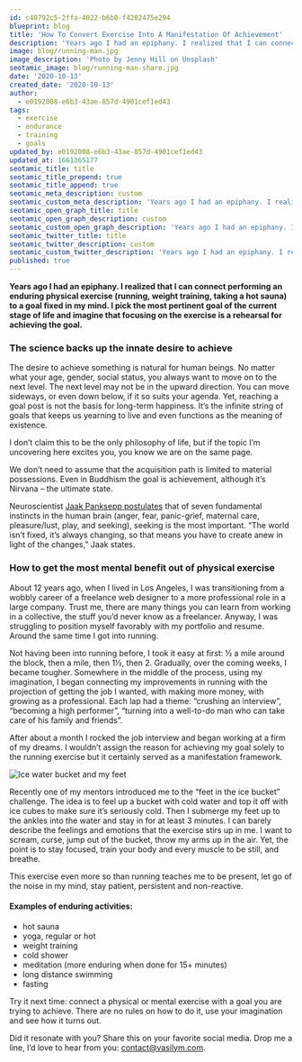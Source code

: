 ```yaml
---
id: c40792c5-2ffa-4022-b6b0-f4202475e294
blueprint: blog
title: 'How To Convert Exercise Into A Manifestation Of Achievement'
description: 'Years ago I had an epiphany. I realized that I can connect performing an enduring physical exercise to an unrelated goal in my mind.'
image: blog/running-man.jpg
image_description: 'Photo by Jenny Hill on Unsplash'
seotamic_image: blog/running-man-share.jpg
date: '2020-10-13'
created_date: '2020-10-13'
author:
  - e0192008-e6b3-43ae-857d-4901cef1ed43
tags:
  - exercise
  - endurance
  - training
  - goals
updated_by: e0192008-e6b3-43ae-857d-4901cef1ed43
updated_at: 1661365177
seotamic_title: title
seotamic_title_prepend: true
seotamic_title_append: true
seotamic_meta_description: custom
seotamic_custom_meta_description: 'Years ago I had an epiphany. I realized that I can connect performing an enduring physical exercise to an unrelated goal in my mind.'
seotamic_open_graph_title: title
seotamic_open_graph_description: custom
seotamic_custom_open_graph_description: 'Years ago I had an epiphany. I realized that I can connect performing an enduring physical exercise to an unrelated goal in my mind.'
seotamic_twitter_title: title
seotamic_twitter_description: custom
seotamic_custom_twitter_description: 'Years ago I had an epiphany. I realized that I can connect performing an enduring physical exercise to an unrelated goal in my mind.'
published: true
---
```

**Years ago I had an epiphany. I realized that I can connect performing an enduring physical exercise (running, weight training, taking a hot sauna) to a goal fixed in my mind. I pick the most pertinent goal of the current stage of life and imagine that focusing on the exercise is a rehearsal for achieving the goal.**

### The science backs up the innate desire to achieve

The desire to achieve something is natural for human beings. No matter what your age, gender, social status, you always want to move on to the next level. The next level may not be in the upward direction. You can move sideways, or even down below, if it so suits your agenda. Yet, reaching a goal post is not the basis for long-term happiness. It’s the infinite string of goals that keeps us yearning to live and even functions as the meaning of existence.

I don’t claim this to be the only philosophy of life, but if the topic  I’m uncovering here excites you, you know we are on the same page.

We don’t need to assume that the acquisition path is limited to material possessions. Even in Buddhism the goal is achievement, although it’s  Nirvana – the ultimate state.

Neuroscientist [Jaak Panksepp postulates](http://www.amazon.com/Affective-Neuroscience-Foundations-Emotions-Science/dp/019517805X) that of seven fundamental instincts in the human brain (anger, fear, panic-grief, maternal care, pleasure/lust, play, and seeking), seeking is the most important. “The world isn’t fixed, it’s always changing, so that means you have to create anew in light of the changes,” Jaak states.

### How to get the most mental benefit out of physical exercise

About 12 years ago, when I lived in Los Angeles, I was transitioning from a wobbly career of a freelance web designer to a more professional role in a large company. Trust me, there are many things you can learn from working in a collective, the stuff you’d never know as a freelancer. Anyway, I was struggling to position myself favorably with my portfolio and resume. Around the same time I got into running.

Not having been into running before, I took it easy at first: ½ a mile around the block, then a mile, then 1½, then 2. Gradually, over the coming weeks, I became tougher. Somewhere in the middle of the process, using my imagination, I began connecting my improvements in running with the projection of getting the job I wanted, with making more money, with growing as a professional. Each lap had a theme: “crushing an interview”, “becoming a high performer”, “turning into a well-to-do man who can take care of his family and friends”.

After about a month I rocked the job interview and began working at a firm of my dreams. I wouldn’t assign the reason for achieving my goal solely to the running exercise but it certainly served as a manifestation framework.

![Ice water bucket and my feet](/images/blog/bucket-ice.jpg)

Recently one of my mentors introduced me to the “feet in the ice bucket” challenge. The idea is to feel up a bucket with cold water and top it off with ice cubes to make sure it’s seriously cold. Then I submerge my feet up to the ankles into the water and stay in for at least 3 minutes. I can barely describe the feelings and emotions that the exercise stirs up in me. I want to scream, curse, jump out of the bucket, throw my arms up in the air. Yet, the point is to stay focused, train your body and every muscle to be still, and breathe.

This exercise even more so than running teaches me to be present, let go of the noise in my mind, stay patient, persistent and non-reactive.

#### Examples of enduring activities:

- hot sauna
- yoga, regular or hot
- weight training
- cold shower
- meditation (more enduring when done for 15+ minutes)
- long distance swimming
- fasting

Try it next time: connect a physical or mental exercise with a goal you are trying to achieve. There are no rules on how to do it, use your imagination and see how it turns out. 

Did it resonate with you? Share this on your favorite social media. Drop me a line, I’d love to hear from you: [contact@vasilym.com](contact@vasilym.com).